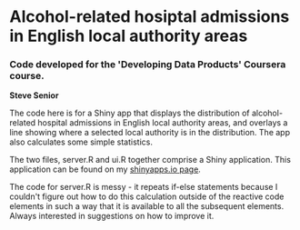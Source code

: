 # Alcohol-related hosiptal admissions in English local authority areas

### Code developed for the 'Developing Data Products' Coursera course. 

**Steve Senior**

The code here is for a Shiny app that displays the distribution of alcohol-related hospital admissions in English local authority areas, and overlays a line showing where a selected local authority is in the distribution. The app also calculates some simple statistics.

The two files, server.R and ui.R together comprise a Shiny application. This application can be found on my [shinyapps.io page](https://stevenlsenior.shinyapps.io/Data_Products/).

The code for server.R is messy - it repeats if-else statements because I couldn't figure out how to do this calculation outside of the reactive code elements in such a way that it is available to all the subsequent elements. Always interested in suggestions on how to improve it.